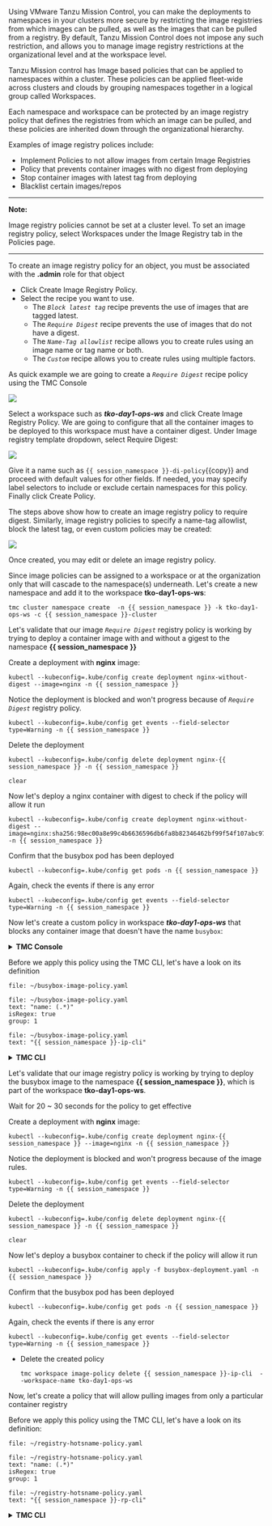 Using VMware Tanzu Mission Control, you can make the deployments to namespaces in your clusters more secure by restricting the image registries from which images can be pulled, as well as the images that can be pulled from a registry. By default, Tanzu Mission Control does not impose any such restriction, and allows you to manage image registry restrictions at the organizational level and at the workspace level.

Tanzu Mission control has Image based policies that can be applied to namespaces within a cluster. These policies can be applied fleet-wide across clusters and clouds by grouping namespaces together in a logical group called Workspaces.

Each namespace and workspace can be protected by an image registry policy that defines the registries from which an image can be pulled, and these policies are inherited down through the organizational hierarchy.

Examples of image registry polices include:

- Implement Policies to not allow images from certain Image Registries
- Policy that prevents container images with no digest from deploying
- Stop container images with latest tag from deploying 
- Blacklist certain images/repos 

---
**Note:**

Image registry policies cannot be set at a cluster level. To set an image registry policy, select Workspaces under the Image Registry tab in the Policies page.

---

To create an image registry policy for an object, you must be associated with the **.admin** role for that object

* Click Create Image Registry Policy.
* Select the recipe you want to use.
    * The *`Block latest tag`* recipe prevents the use of images that are tagged latest.
    * The *`Require Digest`* recipe prevents the use of images that do not have a digest.
    * The *`Name-Tag allowlist`* recipe allows you to create rules using an image name or tag name or both.
    * The *`Custom`* recipe allows you to create rules using multiple factors.

As quick example we are going to create a *`Require Digest`* recipe policy using the TMC Console

![](./images/policy-image-registry-1.png)

Select a workspace such as ***tko-day1-ops-ws*** and click Create Image 
Registry Policy. We are going to configure that all the container 
images to be deployed to this workspace must have a container digest. 
Under Image registry template dropdown, select Require Digest:

![](./images/policy-image-registry-digest-1.png)

Give it a name such as `{{ session_namespace }}-di-policy`{{copy}} and proceed with default values 
for other fields. If needed, you may specify label selectors to 
include or exclude certain namespaces for this policy. 
Finally click Create Policy. 

The steps above show how to create an image registry policy to require digest. Similarly, image 
registry policies to specify a name-tag allowlist, block the latest tag, or even custom policies may be created:
 
![](./images/policy-image-registry-digest-2.png)

Once created, you may edit or delete an image registry policy.


Since image policies can be assigned to a workspace or at the organization only that will cascade to the namespace(s) underneath. Let's create a new namespace and add it to the workspace **tko-day1-ops-ws**:

```execute-1
tmc cluster namespace create  -n {{ session_namespace }} -k tko-day1-ops-ws -c {{ session_namespace }}-cluster
```

Let's validate that our image *`Require Digest`* registry policy is working by trying to deploy a container image with and without a gigest to the namespace **{{ session_namespace }}**
 

Create a deployment with **nginx** image:

```execute-1
kubectl --kubeconfig=.kube/config create deployment nginx-without-digest --image=nginx -n {{ session_namespace }}
```

Notice the deployment is blocked and won't progress because of *`Require Digest`* registry policy.

```execute-1
kubectl --kubeconfig=.kube/config get events --field-selector type=Warning -n {{ session_namespace }}
```


Delete the deployment

```execute-1
kubectl --kubeconfig=.kube/config delete deployment nginx-{{ session_namespace }} -n {{ session_namespace }}
```

```execute-all
clear
```

Now let's deploy a nginx container with digest to check if the policy will allow it run

```execute-1
kubectl --kubeconfig=.kube/config create deployment nginx-without-digest --image=nginx:sha256:98ec00a8e99c4b6636596db6fa8b82346462bf99f54f107abc97ee8f384c5963 -n {{ session_namespace }}
```
Confirm that the busybox pod has been deployed

```execute-1
kubectl --kubeconfig=.kube/config get pods -n {{ session_namespace }}
```
Again, check the events if there is any error

```execute-1
kubectl --kubeconfig=.kube/config get events --field-selector type=Warning -n {{ session_namespace }}
```

Now let's create a custom policy in workspace ***tko-day1-ops-ws*** that blocks any container image that doesn't have the name `busybox`: 

<details>
<summary><b>TMC Console</b></summary>
<p>

1. Click Workspaces under the Image Registry tab in the Policies page 
and select workspace ***tko-day1-ops-ws***

2. Click Create Image Registry Policy

  ![](./images/policy-image-registry-custom-1.png)

3. Choose Custom in the Image Registry Template field and give it a name 
  such as `{{ session_namespace }}-ip-ui`{{copy}} in the Policy Name field. Under the Rule pane, type in `library/busybox`{{copy}} in the Image Name field. Optionally, you may specify the hostname and port to restrict where the images are pulled from. In addition, you may add more rules by clicking Add Another Rule.

  ![](./images/policy-image-registry-custom-2.png)

4. Optionally, this custom rule may be made to apply to certain namespaces of this workspace if desired by specifying the Label Selectors fields. At the end, click Create Policy.
</p>
</details>

Before we apply this policy using the TMC CLI, let's have a look on its definition

```editor:open-file
file: ~/busybox-image-policy.yaml
```

```editor:select-matching-text
file: ~/busybox-image-policy.yaml
text: "name: (.*)"
isRegex: true
group: 1
```

```editor:replace-text-selection
file: ~/busybox-image-policy.yaml
text: "{{ session_namespace }}-ip-cli"
```

<details>
<summary><b>TMC CLI</b></summary>
<p>

* Create a policy 

    ```execute-1
    tmc workspace image-policy create -f busybox-image-policy.yaml 
    ```
* Confirm that the policy has been created and synced to the {{ session_namespace }}-cluster   

    ```execute-1
    tmc workspace image-policy get {{ session_namespace }}-ip-cli  --workspace-name tko-day1-ops-ws 
    ```

    ```execute-1
    kubectl describe opapolicies.intents.tmc.cloud.vmware.com --kubeconfig=.kube/config wsp.{{ session_namespace }}.{{ session_namespace }}-ip-cli.vmware-system-tmc-allowed-images-v1
    ```
</p>
</details>
<p>
</p>

Let's validate that our image registry policy is working by trying to deploy the busybox image to the namespace **{{ session_namespace }}**, 
which is part of the workspace **tko-day1-ops-ws**.

Wait for 20 ~ 30 seconds for the policy to get effective 

Create a deployment with **nginx** image:

```execute-1
kubectl --kubeconfig=.kube/config create deployment nginx-{{ session_namespace }} --image=nginx -n {{ session_namespace }}
```

Notice the deployment is blocked and won't progress because of the image rules.

```execute-1
kubectl --kubeconfig=.kube/config get events --field-selector type=Warning -n {{ session_namespace }}
```

Delete the deployment

```execute-1
kubectl --kubeconfig=.kube/config delete deployment nginx-{{ session_namespace }} -n {{ session_namespace }}
```

```execute-all
clear
```

Now let's deploy a busybox container to check if the policy will allow it run

```execute-1
kubectl --kubeconfig=.kube/config apply -f busybox-deployment.yaml -n {{ session_namespace }}
```
Confirm that the busybox pod has been deployed

```execute-1
kubectl --kubeconfig=.kube/config get pods -n {{ session_namespace }}
```
Again, check the events if there is any error

```execute-1
kubectl --kubeconfig=.kube/config get events --field-selector type=Warning -n {{ session_namespace }}
```

* Delete the created policy 

    ```execute-1
    tmc workspace image-policy delete {{ session_namespace }}-ip-cli  --workspace-name tko-day1-ops-ws 
    ```

Now, let's create a policy that will allow pulling images from only a particular container registry  

Before we apply this policy using the TMC CLI, let's have a look on its definition:

```editor:open-file
file: ~/registry-hotsname-policy.yaml
```

```editor:select-matching-text
file: ~/registry-hotsname-policy.yaml
text: "name: (.*)"
isRegex: true
group: 1
```

```editor:replace-text-selection
file: ~/registry-hotsname-policy.yaml
text: "{{ session_namespace }}-rp-cli"
```

<details>
<summary><b>TMC CLI</b></summary>
<p>

* Create a policy 

    ```execute-1
    tmc workspace image-policy create -f registry-hotsname-policy.yaml
    ```
* Confirm that the policy has been created    

    ```execute-1
    tmc workspace image-policy get {{ session_namespace }}-rp-cli  --workspace-name tko-day1-ops-ws 
    ```
    Create a deployment with **nginx** image from docker hub:

    ```execute-1
    kubectl --kubeconfig=.kube/config create deployment nginx-{{ session_namespace }} --image=nginx -n {{ session_namespace }}
    ```

    Notice the deployment is blocked and won't progress because of the registry rules.

    ```execute-1
    kubectl --kubeconfig=.kube/config get events --field-selector type=Warning -n {{ session_namespace }}
    ```
    Delete the deployment
    ```execute-1
    kubectl --kubeconfig=.kube/config delete deployment nginx-{{ session_namespace }} -n {{ session_namespace }}
    ```

    ```execute-all
    clear
    ```
* Delete the created policy 

    ```execute-1
    tmc workspace image-policy delete {{ session_namespace }}-rp-cli --workspace-name tko-day1-ops-ws
    ```
</p>
</details>



